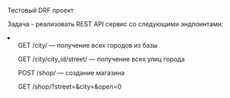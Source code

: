 Тестовый DRF проект

Задача - реализовать REST API сервис со следующими эндпоинтами:
<li>
  <ul>GET /city/ — получение всех городов из базы</ul>
  <ul>GET /city/city_id/street/ — получение всех улиц города</ul>
  <ul>POST /shop/ — создание магазина</ul>
  <ul>GET /shop/?street=&city=&open=0</ul>
</li>
